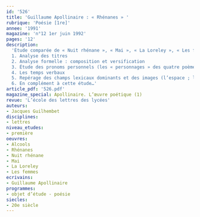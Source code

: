 ```yaml
---
id: '526'
title: 'Guillaume Apollinaire : « Rhénanes » '
rubrique: 'Poésie [1re]'
annee: '1991'
magazine: 'n°12 1er juin 1992'
pages: '12'
description: 
  'Étude comparée de « Nuit rhénane », « Mai », « La Loreley », « Les femmes »…
  1. Analyse des titres
  2. Analyse formelle : composition et versification
  3. Étude des pronoms personnels (les « personnages » des quatre poèmes)
  4. Les temps verbaux
  5. Repérage des champs lexicaux dominants et des images (l’espace ; la représentation de la femme ; l’obsession de la mort, les sentiments du poète, etc.)
  6. En complément à cette étude…'
article_pdf: '526.pdf'
magazine_special: Apollinaire. L’œuvre poétique (1)
revue: 'L’école des lettres des lycées'
auteurs:
- Jacques Guilhembet
disciplines:
- lettres
niveau_etudes:
- première
oeuvres:
- Alcools
- Rhénanes
- Nuit rhénane
- Mai
- La Loreley
- Les femmes
ecrivains:
- Guillaume Apollinaire
programmes:
- objet d’étude - poésie
siecles:
- 20e siècle
---
```

